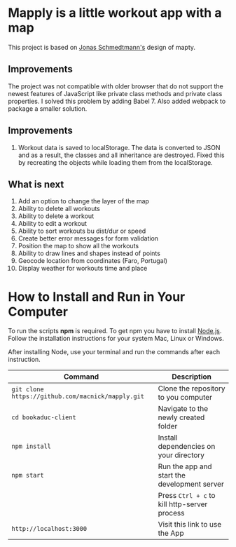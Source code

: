 # Mapply is a little workout app with a map

This project is based on [Jonas Schmedtmann's](https://github.com/jonasschmedtmann) design of mapty.

## Improvements

The project was not compatible with older browser that do not support the newest features of JavaScript like private class methods and private class properties. I solved this problem by adding Babel 7. Also added webpack to package a smaller solution.

## Improvements

1. Workout data is saved to localStorage. The data is converted to JSON and as a result, the classes and all inheritance are destroyed. Fixed this by recreating the objects while loading them from the localStorage.

## What is next

1. Add an option to change the layer of the map
2. Ability to delete all workouts
3. Ability to delete a workout
4. Ability to edit a workout
5. Ability to sort workouts bu dist/dur or speed
6. Create better error messages for form validation
7. Position the map to show all the workouts
8. Ability to draw lines and shapes instead of points
9. Geocode location from coordinates (Faro, Portugal)
10. Display weather for workouts time and place

# How to Install and Run in Your Computer

To run the scripts **npm** is required. To get npm you have to install [Node.js](https://nodejs.org). Follow the installation instructions for your system Mac, Linux or Windows.

After installing Node, use your terminal and run the commands after each instruction.

| Command                                           | Description                                  |
| ------------------------------------------------- | -------------------------------------------- |
| `git clone https://github.com/macnick/mapply.git` | Clone the repository to you computer         |
| `cd bookaduc-client`                              | Navigate to the newly created folder         |
| `npm install`                                     | Install dependencies on your directory       |
| `npm start`                                       | Run the app and start the development server |
|                                                   | Press `Ctrl + c` to kill http-server process |
| `http://localhost:3000`                           | Visit this link to use the App               |
